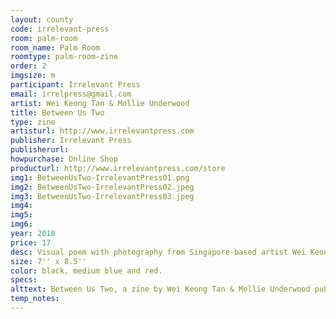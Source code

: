 ```yaml
---
layout: county 
code: irrelevant-press
room: palm-room
room_name: Palm Room
roomtype: palm-room-zine
order: 2
imgsize: m
participant: Irrelevant Press
email: irrelpress@gmail.com
artist: Wei Keong Tan & Mollie Underwood
title: Between Us Two
type: zine
artisturl: http://www.irrelevantpress.com
publisher: Irrelevant Press
publisherurl: 
howpurchase: Online Shop
producturl: http://www.irrelevantpress.com/store
img1: BetweenUsTwo-IrrelevantPress01.png
img2: BetweenUsTwo-IrrelevantPress02.jpeg
img3: BetweenUsTwo-IrrelevantPress03.jpeg
img4: 
img5: 
img6: 
year: 2018
price: 17
desc: Visual poem with photography from Singapore-based artist Wei Keong Tan and poetry by Irrelevant Press co-founder Mollie Underwood. Risographed zine in black, medium blue and red., , Hand sewn by Wei Keong Tan., , Edition of 100.
size: 7'' x 8.5'' 
color: black, medium blue and red.
specs: 
alttext: Between Us Two, a zine by Wei Keong Tan & Mollie Underwood published by Irrelevant Press.
temp_notes: 
---
```

